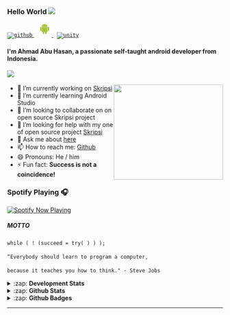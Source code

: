 <!--### Hi there 👋-->
### Hello World <img src="https://github.com/eby8zevin/eby8zevin/blob/main/assets/Hi.gif" width="29px">

<!--
**eby8zevin/eby8zevin** is a ✨ _special_ ✨ repository because its `README.md` (this file) appears on your GitHub profile.

Here are some ideas to get you started:
-->

<p align="left">
  <a href="https://github.com/eby8zevin" target="_blank">
    <code><img src="https://github.com/eby8zevin/eby8zevin/blob/main/assets/GitHub.png" alt="github" width="33" height="33"/></code>
  </a>
  &nbsp;
  <a href="https://github.com/eby8zevin/QRBarcode" target="_blank">
    <code><img src="https://raw.githubusercontent.com/devicons/devicon/master/icons/android/android-original-wordmark.svg" alt="android" width="33" height="33"/></code>
  </a>
  &nbsp;
  <a href="https://github.com/eby8zevin/unity-ARMarker" target="_blank">
    <code><img src="https://www.vectorlogo.zone/logos/unity3d/unity3d-icon.svg" alt="unity" width="33" height="33"/></code>
  </a>
</p>

#### I'm Ahmad Abu Hasan, a passionate self-taught android developer from Indonesia.

![](https://komarev.com/ghpvc/?username=eby8zevin&color=brightgreen&label=Profile+Views)

<a href="https://github.com/eby8zevin">
  <code><img src="https://github.com/eby8zevin/eby8zevin/blob/main/assets/Octocat.png" width="255" height="222" align='right'></code>
</a>

- 🔭 I’m currently working on [Skripsi](https://github.com/eby8zevin/skripsi)
- 🌱 I’m currently learning Android Studio
- 👯 I’m looking to collaborate on on open source Skripsi project
- 🤔 I’m looking for help with my one of open source project [Skripsi](https://github.com/eby8zevin/skripsi)
- 💬 Ask me about [here](https://github.com/eby8zevin/eby8zevin/issues)
- 📫 How to reach me: [Github](https://github.com/eby8zevin)
- 😄 Pronouns: He / him
- ⚡ Fun fact: **Success is not a coincidence!**

### Spotify Playing 🎧

[<img src="https://spotify-now-playing-ahmadabuhasan.vercel.app/api/spotify-playing" alt="Spotify Now Playing" width="350" />](https://open.spotify.com/user/gr3y7pr12w9ol2dy2ccdb10e7)

##### MOTTO
```
while ( ! (succeed = try( ) ) );

“Everybody should learn to program a computer, 

because it teaches you how to think." - Steve Jobs
```

<details>
  <summary> :zap: <b>Development Stats</b> </summary>
  
  ![Waka Readme](https://github.com/eby8zevin/eby8zevin/workflows/Waka%20Readme/badge.svg)
<!--START_SECTION:waka-->
![Lines of code](https://img.shields.io/badge/From%20Hello%20World%20I%27ve%20Written-195571%20lines%20of%20code-blue)

**🐱 My Github Data** 

> 🏆 1,178 Contributions in the Year 2021
 > 
> 📦 262.5 kB Used in Github's Storage 
 > 
> 🚫 Not Opted to Hire
 > 
> 📜 77 Public Repositories 
 > 
> 🔑 1 Private Repository 
 > 
**I'm an Early 🐤** 

```text
🌞 Morning    166 commits    ███████░░░░░░░░░░░░░░░░░░   31.09% 
🌆 Daytime    112 commits    █████░░░░░░░░░░░░░░░░░░░░   20.97% 
🌃 Evening    136 commits    ██████░░░░░░░░░░░░░░░░░░░   25.47% 
🌙 Night      120 commits    █████░░░░░░░░░░░░░░░░░░░░   22.47%

```
📅 **I'm Most Productive on Tuesday** 

```text
Monday       36 commits     █░░░░░░░░░░░░░░░░░░░░░░░░   6.74% 
Tuesday      119 commits    █████░░░░░░░░░░░░░░░░░░░░   22.28% 
Wednesday    92 commits     ████░░░░░░░░░░░░░░░░░░░░░   17.23% 
Thursday     85 commits     ████░░░░░░░░░░░░░░░░░░░░░   15.92% 
Friday       80 commits     ███░░░░░░░░░░░░░░░░░░░░░░   14.98% 
Saturday     65 commits     ███░░░░░░░░░░░░░░░░░░░░░░   12.17% 
Sunday       57 commits     ██░░░░░░░░░░░░░░░░░░░░░░░   10.67%

```


📊 **This Week I Spent My Time On** 

```text
💬 Programming Languages: 
Java                     4 hrs 14 mins       █████████████░░░░░░░░░░░░   53.14% 
YAML                     2 hrs 37 mins       ████████░░░░░░░░░░░░░░░░░   32.94% 
Git Config               31 mins             █░░░░░░░░░░░░░░░░░░░░░░░░   6.57% 
Groovy                   29 mins             █░░░░░░░░░░░░░░░░░░░░░░░░   6.15% 
Properties               5 mins              ░░░░░░░░░░░░░░░░░░░░░░░░░   1.19%

💻 Operating System: 
Windows                  7 hrs 58 mins       █████████████████████████   100.0%

```

**I Mostly Code in Java** 

```text
Java                     30 repos            ███████████████░░░░░░░░░░   62.5% 
PHP                      7 repos             ███░░░░░░░░░░░░░░░░░░░░░░   14.58% 
JavaScript               3 repos             █░░░░░░░░░░░░░░░░░░░░░░░░   6.25% 
C#                       3 repos             █░░░░░░░░░░░░░░░░░░░░░░░░   6.25% 
HTML                     3 repos             █░░░░░░░░░░░░░░░░░░░░░░░░   6.25%

```


**Timeline**

![Chart not found](https://raw.githubusercontent.com/eby8zevin/eby8zevin/main/charts/bar_graph.png) 


<!--END_SECTION:waka-->
</details>

<details>
  <summary> :zap: <b>Github Stats</b> </summary>
<p align="center">:heart:</p>
<p align="center"><a href="https://github.com/eby8zevin">
  <img src="https://github-readme-stats.vercel.app/api?username=eby8zevin&show_icons=true&theme=dark&line_height=20">
  <img src="https://github-readme-stats.vercel.app/api/top-langs/?username=eby8zevin&layout=compact&theme=dark">
</a></p>
<p align="center">
  <a href="https://github.com/eby8zevin">
    <img src="https://github-readme-streak-stats.herokuapp.com/?user=eby8zevin&theme=dark"/>
  </a>
</p>
</details>

<details>
  <summary> :zap: <b>Github Badges</b> </summary>
  <br>
  <a href='https://archiveprogram.github.com/'><img src='https://raw.githubusercontent.com/acervenky/animated-github-badges/master/assets/acbadge.gif' width='40' height='40'></a> 
  <a href='https://docs.github.com/en/developers'><img src='https://raw.githubusercontent.com/acervenky/animated-github-badges/master/assets/devbadge.gif' width='40' height='40'></a> 
  <a href='https://github.com/pricing'><img src='https://raw.githubusercontent.com/acervenky/animated-github-badges/master/assets/pro.gif' width='40' height='40'></a> 
  <a href='https://stars.github.com/'><img src='https://raw.githubusercontent.com/acervenky/animated-github-badges/master/assets/starbadge.gif' width='35' height='35'></a> 
  <a href='https://docs.github.com/en/github/supporting-the-open-source-community-with-github-sponsors'><img src='https://raw.githubusercontent.com/acervenky/animated-github-badges/master/assets/sponsorbadge.gif' width='35' height='35'></a>
</details>

___
